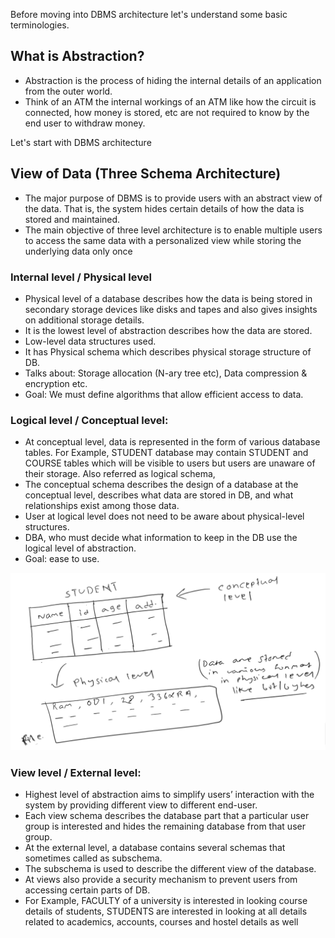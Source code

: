 Before moving into DBMS architecture let's understand some basic terminologies.

## What is Abstraction?

- Abstraction is the process of hiding the internal details of an application from the outer world.
- Think of an ATM the internal workings of an ATM like how the circuit is connected, how money is stored, etc are not required to know by the end user to withdraw money.

Let's start with DBMS architecture

## View of Data (Three Schema Architecture)

- The major purpose of DBMS is to provide users with an abstract view of the data. That is, the
  system hides certain details of how the data is stored and maintained.
- The main objective of three level architecture is to enable multiple users to access the same data
  with a personalized view while storing the underlying data only once

### Internal level / Physical level

- Physical level of a database describes how the data is being stored in secondary storage devices like disks and tapes and also gives insights on additional storage details.
- It is the lowest level of abstraction describes how the data are stored.
- Low-level data structures used.
- It has Physical schema which describes physical storage structure of DB.
- Talks about: Storage allocation (N-ary tree etc), Data compression & encryption etc.
- Goal: We must define algorithms that allow efficient access to data.

### Logical level / Conceptual level:

- At conceptual level, data is represented in the form of various database tables. For Example, STUDENT database may contain STUDENT and COURSE tables which will be visible to users but users are unaware of their storage. Also referred as logical schema,
- The conceptual schema describes the design of a database at the conceptual level, describes what data are stored in DB, and what relationships exist among those data.
- User at logical level does not need to be aware about physical-level structures.
- DBA, who must decide what information to keep in the DB use the logical level of abstraction.
- Goal: ease to use.

![how data stored in physical and logical level](image.png)

### View level / External level:

- Highest level of abstraction aims to simplify users’ interaction with the system by providing different view to different end-user.
- Each view schema describes the database part that a particular user group is interested and hides the remaining database from that user group.
- At the external level, a database contains several schemas that sometimes called as subschema.
- The subschema is used to describe the different view of the database.
- At views also provide a security mechanism to prevent users from accessing certain parts of DB.
- For Example, FACULTY of a university is interested in looking course details of students, STUDENTS are interested in looking at all details related to academics, accounts, courses and hostel details as well
